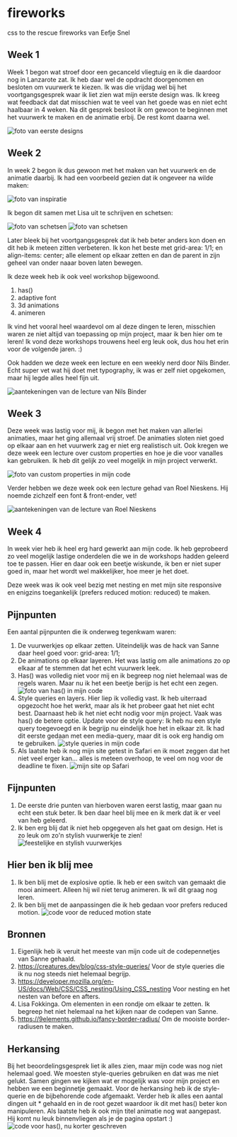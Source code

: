 # fireworks

css to the rescue fireworks van Eefje Snel

## Week 1

Week 1 begon wat stroef door een gecanceld vliegtuig en ik die daardoor nog in Lanzarote zat. Ik heb daar wel de opdracht doorgenomen en besloten om vuurwerk te kiezen.
Ik was die vrijdag wel bij het voortgangsgesprek waar ik liet zien wat mijn eerste design was. Ik kreeg wat feedback dat dat misschien wat te veel van het goede was en niet echt haalbaar in 4 weken. Na dit gesprek besloot ik om gewoon te beginnen met het vuurwerk te maken en de animatie erbij. De rest komt daarna wel.

![foto van eerste designs](/images/eerste-schets.png)

## Week 2

In week 2 begon ik dus gewoon met het maken van het vuurwerk en de animatie daarbij. Ik had een voorbeeld gezien dat ik ongeveer na wilde maken:

![foto van inspiratie](/images/inspiratie.png)

Ik begon dit samen met Lisa uit te schrijven en schetsen:

![foto van schetsen](/images/snelle-schets.png)
![foto van schetsen](/images/snelle-schets2.png)

Later bleek bij het voortgangsgesprek dat ik heb beter anders kon doen en dit heb ik meteen zitten verbeteren. Ik kon het beste met grid-area: 1/1; en align-items: center; alle element op elkaar zetten en dan de parent in zijn geheel van onder naaar boven laten bewegen.

Ik deze week heb ik ook veel workshop bijgewoond.

1. has()
2. adaptive font
3. 3d animations
4. animeren

Ik vind het vooral heel waardevol om al deze dingen te leren, misschien waren ze niet altijd van toepassing op mijn project, maar ik ben hier om te leren!
Ik vond deze workshops trouwens heel erg leuk ook, dus hou het erin voor de volgende jaren. :)

Ook hadden we deze week een lecture en een weekly nerd door Nils Binder. Echt super vet wat hij doet met typography, ik was er zelf niet opgekomen, maar hij legde alles heel fijn uit.

![aantekeningen van de lecture van Nils Binder](/images/aantekeningen-nils.png)

## Week 3

Deze week was lastig voor mij, ik begon met het maken van allerlei animaties, maar het ging allemaal vrij stroef. De animaties sloten niet goed op elkaar aan en het vuurwerk zag er niet erg realistisch uit. Ook kregen we deze week een lecture over custom properties en hoe je die voor vanalles kan gebruiken. Ik heb dit gelijk zo veel mogelijk in mijn project verwerkt.

![foto van custom properties in mijn code](/images/customproperties.png)

Verder hebben we deze week ook een lecture gehad van Roel Nieskens. Hij noemde zichzelf een font & front-ender, vet!

![aantekeningen van de lecture van Roel Nieskens](/images/aantekeningen-roel.png)

## Week 4

In week vier heb ik heel erg hard gewerkt aan mijn code. Ik heb geprobeerd zo veel mogelijk lastige onderdelen die we in de workshops hadden geleerd toe te passen. Hier en daar ook een beetje wiskunde, ik ben er niet super goed in, maar het wordt wel makkelijker, hoe meer je het doet.

Deze week was ik ook veel bezig met nesting en met mijn site responsive en enigzins toegankelijk (prefers reduced motion: reduced) te maken.

## Pijnpunten

Een aantal pijnpunten die ik onderweg tegenkwam waren:

1. De vuurwerkjes op elkaar zetten. Uiteindelijk was de hack van Sanne daar heel goed voor: grid-area: 1/1;
2. De animations op elkaar layeren. Het was lastig om alle animations zo op elkaar af te stemmen dat het echt vuurwerk leek.
3. Has() was volledig niet voor mij en ik begreep nog niet helemaal was de regels waren. Maar nu ik het een beetje berijp is het echt een zegen.
![foto van has() in mijn code](/images/has.png)
4. Style queries en layers. Hier liep ik volledig vast. Ik heb uiterraad opgezocht hoe het werkt, maar als ik het probeer gaat het niet echt best. Daarnaast heb ik het niet echt nodig voor mijn project. Vaak was has() de betere optie. Update voor de style query: Ik heb nu een style query toegevoegd en ik begrijp nu eindelijk hoe het in elkaar zit. Ik had dit eerste gedaan met een media-query, maar dit is ook erg handig om te gebruiken. 
![style queries in mijn code](/images/stylequery.png)
5. Als laatste heb ik nog mijn site getest in Safari en ik moet zeggen dat het niet veel erger kan... alles is meteen overhoop, te veel om nog voor de deadline te fixen.
![mijn site op Safari](/images/safari.png)

## Fijnpunten

1. De eerste drie punten van hierboven waren eerst lastig, maar gaan nu echt een stuk beter. Ik ben daar heel blij mee en ik merk dat ik er veel van heb geleerd.
2. Ik ben erg blij dat ik niet heb opgegeven als het gaat om design. Het is zo leuk om zo'n stylish vuurwerkje te zien!
![feestelijke en stylish vuurwerkjes](/images/feestelijk.png)

## Hier ben ik blij mee

1. Ik ben blij met de explosive optie. Ik heb er een switch van gemaakt die mooi animeert. Alleen hij wil niet terug animeren. Ik wil dit graag nog leren.
1. Ik ben blij met de aanpassingen die ik heb gedaan voor prefers reduced motion.
![code voor de reduced motion state](/images/reducedmotion.png)

## Bronnen

1. Eigenlijk heb ik veruit het meeste van mijn code uit de codepennetjes van Sanne gehaald.
2. https://creatures.dev/blog/css-style-queries/ Voor de style queries die ik nu nog steeds niet helemaal begrijp.
3. https://developer.mozilla.org/en-US/docs/Web/CSS/CSS_nesting/Using_CSS_nesting Voor nesting en het nesten van before en afters.
4. Lisa Fokkinga. Om elementen in een rondje om elkaar te zetten. Ik begreep het niet helemaal na het kijken naar de codepen van Sanne.
5. https://9elements.github.io/fancy-border-radius/ Om de mooiste border-radiusen te maken.

## Herkansing
Bij het beoordelingsgesprek liet ik alles zien, maar mijn code was nog niet helemaal goed. We moesten style-queries gebruiken en dat was me niet gelukt. Samen gingen we kijken wat er mogelijk was voor mijn project en hebben we een beginnetje gemaakt. Voor de herkansing heb ik de style-querie en de bijbehorende code afgemaakt. Verder heb ik alles een aantal dingen uit * gehaald en in de root gezet waardoor ik dit met has() beter kon manipuleren. 
Als laatste heb ik ook mijn titel animatie nog wat aangepast. Hij komt nu leuk binnenvliegen als je de pagina opstart :)
![code voor has(), nu korter geschreven](/images/verbeterdecode.png)
